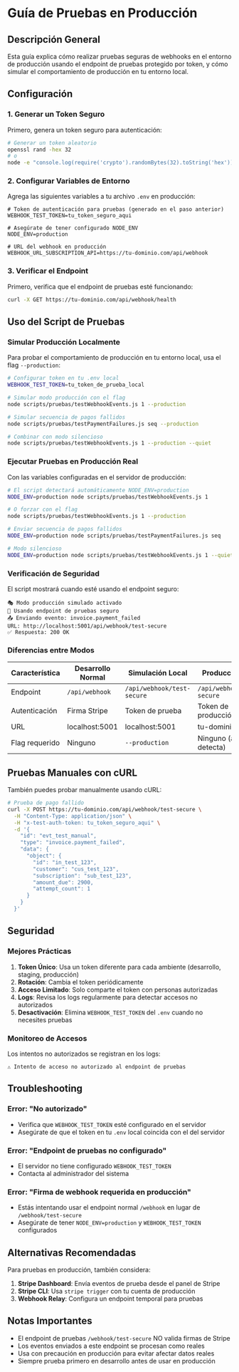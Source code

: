 # Guía de Pruebas en Producción

## Descripción General

Esta guía explica cómo realizar pruebas seguras de webhooks en el entorno de producción usando el endpoint de pruebas protegido por token, y cómo simular el comportamiento de producción en tu entorno local.

## Configuración

### 1. Generar un Token Seguro

Primero, genera un token seguro para autenticación:

```bash
# Generar un token aleatorio
openssl rand -hex 32
# o
node -e "console.log(require('crypto').randomBytes(32).toString('hex'))"
```

### 2. Configurar Variables de Entorno

Agrega las siguientes variables a tu archivo `.env` en producción:

```env
# Token de autenticación para pruebas (generado en el paso anterior)
WEBHOOK_TEST_TOKEN=tu_token_seguro_aqui

# Asegúrate de tener configurado NODE_ENV
NODE_ENV=production

# URL del webhook en producción
WEBHOOK_URL_SUBSCRIPTION_API=https://tu-dominio.com/api/webhook
```

### 3. Verificar el Endpoint

Primero, verifica que el endpoint de pruebas esté funcionando:

```bash
curl -X GET https://tu-dominio.com/api/webhook/health
```

## Uso del Script de Pruebas

### Simular Producción Localmente

Para probar el comportamiento de producción en tu entorno local, usa el flag `--production`:

```bash
# Configurar token en tu .env local
WEBHOOK_TEST_TOKEN=tu_token_de_prueba_local

# Simular modo producción con el flag
node scripts/pruebas/testWebhookEvents.js 1 --production

# Simular secuencia de pagos fallidos
node scripts/pruebas/testPaymentFailures.js seq --production

# Combinar con modo silencioso
node scripts/pruebas/testWebhookEvents.js 1 --production --quiet
```

### Ejecutar Pruebas en Producción Real

Con las variables configuradas en el servidor de producción:

```bash
# El script detectará automáticamente NODE_ENV=production
NODE_ENV=production node scripts/pruebas/testWebhookEvents.js 1

# O forzar con el flag
node scripts/pruebas/testWebhookEvents.js 1 --production

# Enviar secuencia de pagos fallidos
NODE_ENV=production node scripts/pruebas/testPaymentFailures.js seq

# Modo silencioso
NODE_ENV=production node scripts/pruebas/testWebhookEvents.js 1 --quiet
```

### Verificación de Seguridad

El script mostrará cuando esté usando el endpoint seguro:

```
🎭 Modo producción simulado activado
🔐 Usando endpoint de pruebas seguro
📤 Enviando evento: invoice.payment_failed
URL: http://localhost:5001/api/webhook/test-secure
✅ Respuesta: 200 OK
```

### Diferencias entre Modos

| Característica | Desarrollo Normal | Simulación Local | Producción Real |
|----------------|------------------|------------------|-----------------|
| Endpoint | `/api/webhook` | `/api/webhook/test-secure` | `/api/webhook/test-secure` |
| Autenticación | Firma Stripe | Token de prueba | Token de producción |
| URL | localhost:5001 | localhost:5001 | tu-dominio.com |
| Flag requerido | Ninguno | `--production` | Ninguno (auto-detecta) |

## Pruebas Manuales con cURL

También puedes probar manualmente usando cURL:

```bash
# Prueba de pago fallido
curl -X POST https://tu-dominio.com/api/webhook/test-secure \
  -H "Content-Type: application/json" \
  -H "x-test-auth-token: tu_token_seguro_aqui" \
  -d '{
    "id": "evt_test_manual",
    "type": "invoice.payment_failed",
    "data": {
      "object": {
        "id": "in_test_123",
        "customer": "cus_test_123",
        "subscription": "sub_test_123",
        "amount_due": 2900,
        "attempt_count": 1
      }
    }
  }'
```

## Seguridad

### Mejores Prácticas

1. **Token Único**: Usa un token diferente para cada ambiente (desarrollo, staging, producción)
2. **Rotación**: Cambia el token periódicamente
3. **Acceso Limitado**: Solo comparte el token con personas autorizadas
4. **Logs**: Revisa los logs regularmente para detectar accesos no autorizados
5. **Desactivación**: Elimina `WEBHOOK_TEST_TOKEN` del `.env` cuando no necesites pruebas

### Monitoreo de Accesos

Los intentos no autorizados se registran en los logs:

```
⚠️ Intento de acceso no autorizado al endpoint de pruebas
```

## Troubleshooting

### Error: "No autorizado"

- Verifica que `WEBHOOK_TEST_TOKEN` esté configurado en el servidor
- Asegúrate de que el token en tu `.env` local coincida con el del servidor

### Error: "Endpoint de pruebas no configurado"

- El servidor no tiene configurado `WEBHOOK_TEST_TOKEN`
- Contacta al administrador del sistema

### Error: "Firma de webhook requerida en producción"

- Estás intentando usar el endpoint normal `/webhook` en lugar de `/webhook/test-secure`
- Asegúrate de tener `NODE_ENV=production` y `WEBHOOK_TEST_TOKEN` configurados

## Alternativas Recomendadas

Para pruebas en producción, también considera:

1. **Stripe Dashboard**: Envía eventos de prueba desde el panel de Stripe
2. **Stripe CLI**: Usa `stripe trigger` con tu cuenta de producción
3. **Webhook Relay**: Configura un endpoint temporal para pruebas

## Notas Importantes

- El endpoint de pruebas `/webhook/test-secure` NO valida firmas de Stripe
- Los eventos enviados a este endpoint se procesan como reales
- Usa con precaución en producción para evitar afectar datos reales
- Siempre prueba primero en desarrollo antes de usar en producción